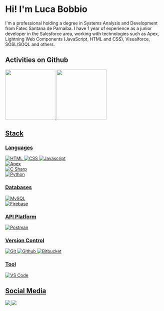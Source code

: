 <h1>Hi! I'm Luca Bobbio</h1>
<p>
  I'm a professional holding a degree in Systems Analysis and Development from Fatec Santana de Parnaíba. I have 1 year of experience as a junior developer in the Salesforce area, working with technologies such as Apex, Lightning Web Components (JavaScript, HTML and CSS), Visualforce, SOSL/SOQL and others.
</p>

<h2>Activities on Github</h2>
<div>
  <a href="https://github.com/LucaBobbioDev">
    <img height ="160em" src="https://github-readme-stats.vercel.app/api?username=LucaBobbioDev&theme=dracula&show_icons=true&rank_icon=github&count_private=true"/>
    <img height ="160em" src="https://github-readme-stats.vercel.app/api/top-langs/?username=LucaBobbioDev&layout=donut&theme=dracula&count_private=true"/>
<div>
  
<h2>Stack</h2>
<div>
  <h3>Languages</h3> 
  <img alt="HTML" src="https://img.shields.io/badge/-HTML5-333333?style=flat&logo=HTML5"/>
  <img alt="CSS" src="https://img.shields.io/badge/-CSS-333333?style=flat&logo=CSS3&logoColor=1572B6"/>
  <img alt="Javascript" src="https://img.shields.io/badge/-JavaScript-333333?style=flat&logo=javascript"/> </br>
  <img alt="Apex" src="https://img.shields.io/badge/-Apex-333333?style=flat&logo=Salesforce"/> </br>
  <img alt="C Sharp" src="https://img.shields.io/badge/-C%23-333333?style=flat&logo=csharp&logoColor=65B741"/> </br>
  <img alt="Python" src="https://img.shields.io/badge/-Python-333333?style=flat&logo=python"/>
</div>

<div>
  <h3>Databases</h3>
  <img alt="MySQL" src="https://img.shields.io/badge/-MySQL-333333?style=flat&logo=mysql"/> </br>
  <img alt="Firebase" src="https://img.shields.io/badge/-Firebase-333333?style=flat&logo=firebase"/>
</div>

<div>
  <h3>API Platform</h3>
  <img alt="Postman" src="https://img.shields.io/badge/-Postman-333333?style=flat&logo=Postman"/>
</div>

<div>
  <h3>Version Control</h3>
  <img alt="Git" src="https://img.shields.io/badge/-Git-333333?style=flat&logo=git"/>
  <img alt="Github" src="https://img.shields.io/badge/-GitHub-333333?style=flat&logo=github"/>
  <img alt="Bitbucket" src="https://img.shields.io/badge/-Bitbucket-333333?style=flat&logo=bitbucket&logoColor=1572B6"/> </br>
</div>

<div>
  <h3>Tool</h3>
  <img alt="VS Code" src="https://img.shields.io/badge/Vscode-333333?style=flat&logo=visual-studio-code&logoColor=0B60B0"/>
</div>


<h2>Social Media</h2>
<div>
  <a href="https://www.linkedin.com/in/luca-bobbio-0135b2240/" target="blank">
    <img src="https://img.shields.io/badge/LinkedIn-0077B5?style=for-the-badge&logo=linkedin&logoColor=white"/>
  </a>
  <a href="https://www.facebook.com/Luca.bobbio.1/" target="blank">
    <img src="https://img.shields.io/badge/Facebook-1877F2?style=for-the-badge&logo=facebook&logoColor=white"/>
  </a>
</div>
